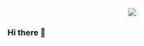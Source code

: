 <div id="header" align="center">
  <img src="https://media.giphy.com/media/v1.Y2lkPTc5MGI3NjExNTdpMmk0c2djaXhqOHg0em5weW1mdmc3c2loZmhmOWE3ZGc5amNkdyZlcD12MV9pbnRlcm5hbF9naWZfYnlfaWQmY3Q9Zw/4GaHBQh3f4jBEpbQvP/giphy.gif"/>
</div>

### Hi there 👋

<!--
**anhnguyen148/anhnguyen148** is a ✨ _special_ ✨ repository because its `README.md` (this file) appears on your GitHub profile.

Here are some ideas to get you started:

- 🔭 I’m currently working on ...
- 🌱 I’m currently learning ...
- 👯 I’m looking to collaborate on ...
- 🤔 I’m looking for help with ...
- 💬 Ask me about ...
- 📫 How to reach me: ...
- 😄 Pronouns: ...
- ⚡ Fun fact: ...
-->
